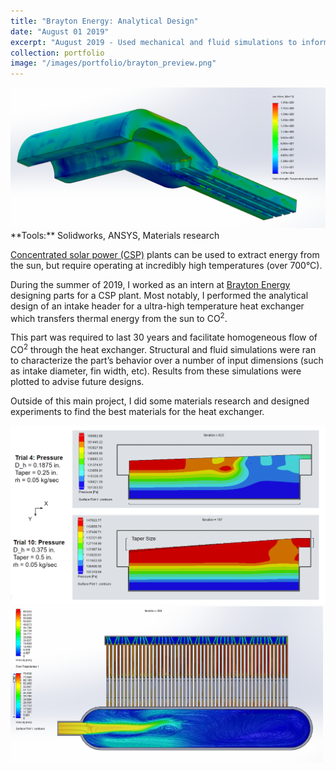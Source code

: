```yaml
---
title: "Brayton Energy: Analytical Design"
date: "August 01 2019"
excerpt: "August 2019 - Used mechanical and fluid simulations to inform the design of a header block for a heat exchanger in a concentrated solar power plant."
collection: portfolio
image: "/images/portfolio/brayton_preview.png"
---
```


<img src="/images/portfolio/brayton.png" width="600"/>

<br>
**Tools:** Solidworks, ANSYS, Materials research

[Concentrated solar power (CSP)](https://en.wikipedia.org/wiki/Concentrated_solar_power) plants can be used to extract energy from the sun, but require operating at incredibly high temperatures (over 700°C).

During the summer of 2019, I worked as an intern at [Brayton Energy](https://www.braytonenergy.net/) designing parts for a CSP plant. Most notably, I performed the analytical design of an intake header for a ultra-high temperature heat exchanger which transfers thermal energy from the sun to CO<sup>2</sup>.

This part was required to last 30 years and facilitate homogeneous flow of CO<sup>2</sup> through the heat exchanger. Structural and fluid simulations were ran to characterize the part’s behavior over a number of input dimensions (such as intake diameter, fin width, etc). Results from these simulations were plotted to advise future designs.

Outside of this main project, I did some materials research and designed experiments to find the best materials for the heat exchanger.

<img src="/images/portfolio/brayton2.png" width="600"/>

<img src="/images/portfolio/brayton1.png" width="500"/>